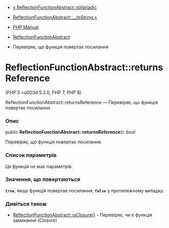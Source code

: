 - [«
ReflectionFunctionAbstract::isVariadic](reflectionfunctionabstract.isvariadic.md)
- [ReflectionFunctionAbstract::\_\_toString
»](reflectionfunctionabstract.tostring.md)

- [PHP Manual](index.md)
- [ReflectionFunctionAbstract](class.reflectionfunctionabstract.md)
- Перевіряє, що функція повертає посилання

# ReflectionFunctionAbstract::returnsReference

(PHP 5 \>u003d 5.2.0, PHP 7, PHP 8)

ReflectionFunctionAbstract::returnsReference — Перевіряє, що функція
повертає посилання

### Опис

public **ReflectionFunctionAbstract::returnsReference**(): bool

Перевіряє, що функція повертає посилання.

### Список параметрів

Ця функція не має параметрів.

### Значення, що повертаються

**`true`**, якщо функція повертає посилання, **`false`** у протилежному
випадку.

### Дивіться також

- [ReflectionFunctionAbstract::isClosure()](reflectionfunctionabstract.isclosure.md) -
Перевіряє, чи є функція замикання (Closure)
